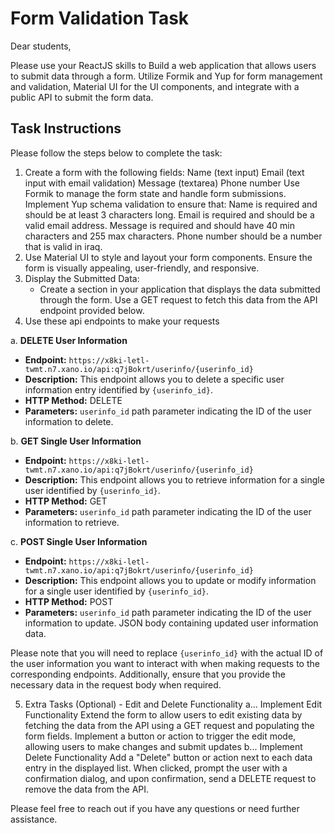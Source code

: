 # Form Validation Task

Dear students,

Please use your ReactJS skills to Build a web application that allows users to submit data through a form. Utilize Formik and Yup for form management and validation, Material UI for the UI components, and integrate with a public API to submit the form data.

## Task Instructions

Please follow the steps below to complete the task:

1. Create a form with the following fields:
   Name (text input)
   Email (text input with email validation)
   Message (textarea)
   Phone number
   Use Formik to manage the form state and handle form submissions.
   Implement Yup schema validation to ensure that:
   Name is required and should be at least 3 characters long.
   Email is required and should be a valid email address.
   Message is required and should have 40 min characters and 255 max characters.
   Phone number should be a number that is valid in iraq.
2. Use Material UI to style and layout your form components.
   Ensure the form is visually appealing, user-friendly, and responsive.
3. Display the Submitted Data:
   - Create a section in your application that displays the data submitted through the form. Use a GET request to fetch this data from the API endpoint provided below.
4. Use these api endpoints to make your requests

a. **DELETE User Information**

- **Endpoint:** `https://x8ki-letl-twmt.n7.xano.io/api:q7jBokrt/userinfo/{userinfo_id}`
- **Description:** This endpoint allows you to delete a specific user information entry identified by `{userinfo_id}`.
- **HTTP Method:** DELETE
- **Parameters:** `userinfo_id` path parameter indicating the ID of the user information to delete.

b. **GET Single User Information**

- **Endpoint:** `https://x8ki-letl-twmt.n7.xano.io/api:q7jBokrt/userinfo/{userinfo_id}`
- **Description:** This endpoint allows you to retrieve information for a single user identified by `{userinfo_id}`.
- **HTTP Method:** GET
- **Parameters:** `userinfo_id` path parameter indicating the ID of the user information to retrieve.

c. **POST Single User Information**

- **Endpoint:** `https://x8ki-letl-twmt.n7.xano.io/api:q7jBokrt/userinfo/{userinfo_id}`
- **Description:** This endpoint allows you to update or modify information for a single user identified by `{userinfo_id}`.
- **HTTP Method:** POST
- **Parameters:** `userinfo_id` path parameter indicating the ID of the user information to update. JSON body containing updated user information data.

Please note that you will need to replace `{userinfo_id}` with the actual ID of the user information you want to interact with when making requests to the corresponding endpoints. Additionally, ensure that you provide the necessary data in the request body when required.

5.  Extra Tasks (Optional) - Edit and Delete Functionality
    a... Implement Edit Functionality
    Extend the form to allow users to edit existing data by fetching the data from the API using a GET request and populating the form fields. Implement a button or action to trigger the edit mode, allowing users to make changes and submit updates
    b... Implement Delete Functionality
    Add a "Delete" button or action next to each data entry in the displayed list. When clicked, prompt the user with a confirmation dialog, and upon confirmation, send a DELETE request to remove the data from the API.

Please feel free to reach out if you have any questions or need further assistance.
